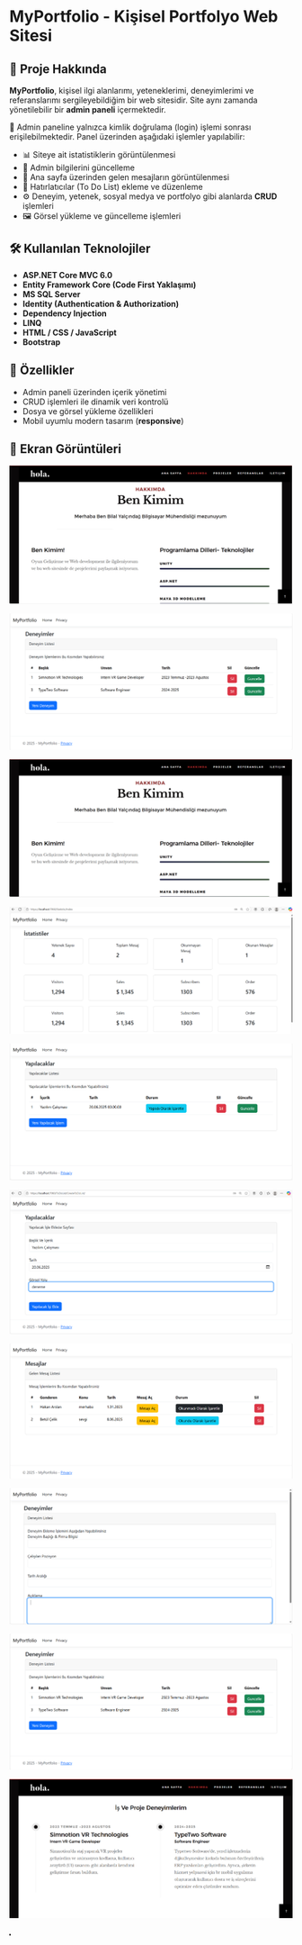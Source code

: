 # MyPortfolio - Kişisel Portfolyo Web Sitesi


## 📌 Proje Hakkında

**MyPortfolio**, kişisel ilgi alanlarımı, yeteneklerimi, deneyimlerimi ve referanslarımı sergileyebildiğim bir web sitesidir. Site aynı zamanda yönetilebilir bir **admin paneli** içermektedir.

🔐 Admin paneline yalnızca kimlik doğrulama (login) işlemi sonrası erişilebilmektedir. Panel üzerinden aşağıdaki işlemler yapılabilir:

- 📊 Siteye ait istatistiklerin görüntülenmesi  
- 👤 Admin bilgilerini güncelleme  
- 💬 Ana sayfa üzerinden gelen mesajların görüntülenmesi  
- 📝 Hatırlatıcılar (To Do List) ekleme ve düzenleme  
- ⚙️ Deneyim, yetenek, sosyal medya ve portfolyo gibi alanlarda **CRUD** işlemleri  
- 🖼️ Görsel yükleme ve güncelleme işlemleri

## 🛠️ Kullanılan Teknolojiler

- **ASP.NET Core MVC 6.0**  
- **Entity Framework Core (Code First Yaklaşımı)**  
- **MS SQL Server**  
- **Identity (Authentication & Authorization)**  
- **Dependency Injection**  
- **LINQ**  
- **HTML / CSS / JavaScript**  
- **Bootstrap**

## 🚀 Özellikler

- Admin paneli üzerinden içerik yönetimi  
- CRUD işlemleri ile dinamik veri kontrolü  
- Dosya ve görsel yükleme özellikleri  
- Mobil uyumlu modern tasarım (**responsive**)  

## 📸 Ekran Görüntüleri

![ScreenShot1](MyPortfolio/MyPortfolio/wwwroot/EkranGoruntuleri/ScreenShot1.png)  

![ScreenShot2](MyPortfolio/MyPortfolio/wwwroot/EkranGoruntuleri/ScreenShot2.png)  

![ScreenShot3](MyPortfolio/MyPortfolio/wwwroot/EkranGoruntuleri/ScreenShot3.png)  

![ScreenShot4](MyPortfolio/MyPortfolio/wwwroot/EkranGoruntuleri/ScreenShot4.png)  

![ScreenShot5](MyPortfolio/MyPortfolio/wwwroot/EkranGoruntuleri/ScreenShot5.png)  

![ScreenShot6](MyPortfolio/MyPortfolio/wwwroot/EkranGoruntuleri/ScreenShot6.png)  

![ScreenShot7](MyPortfolio/MyPortfolio/wwwroot/EkranGoruntuleri/ScreenShot7.png)  

![ScreenShot8](MyPortfolio/MyPortfolio/wwwroot/EkranGoruntuleri/ScreenShot8.png)  

![ScreenShot9](MyPortfolio/MyPortfolio/wwwroot/EkranGoruntuleri/ScreenShot9.png)  

![ScreenShot10](MyPortfolio/MyPortfolio/wwwroot/EkranGoruntuleri/ScreenShot10.png)  

![ScreenShot11](MyPortfolio/MyPortfolio/wwwroot/EkranGoruntuleri/ScreenShot11.png)


